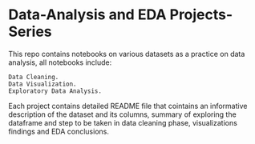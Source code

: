 # Data-Analysis and EDA Projects-Series
This repo contains notebooks on various datasets as a practice on data analysis, all notebooks include:

    Data Cleaning.
    Data Visualization.
    Exploratory Data Analysis.

Each project contains detailed README file that cointains an informative description of the dataset and its columns, summary of exploring the dataframe and step to be taken in data cleaning phase, visualizations findings and EDA conclusions.
